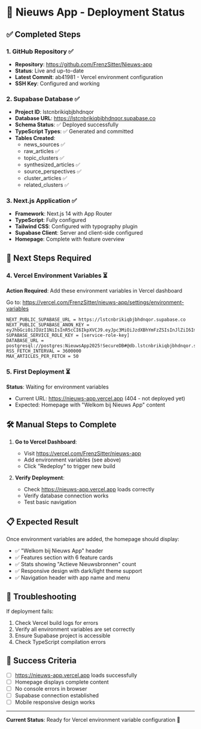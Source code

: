 # 🚀 Nieuws App - Deployment Status

## ✅ Completed Steps

### 1. GitHub Repository ✅
- **Repository**: https://github.com/FrenzSitter/Nieuws-app
- **Status**: Live and up-to-date
- **Latest Commit**: ab41981 - Vercel environment configuration
- **SSH Key**: Configured and working

### 2. Supabase Database ✅
- **Project ID**: lstcnbrikiqbjbhdnqor
- **Database URL**: https://lstcnbrikiqbjbhdnqor.supabase.co
- **Schema Status**: ✅ Deployed successfully
- **TypeScript Types**: ✅ Generated and committed
- **Tables Created**: 
  - news_sources ✅
  - raw_articles ✅
  - topic_clusters ✅
  - synthesized_articles ✅
  - source_perspectives ✅
  - cluster_articles ✅
  - related_clusters ✅

### 3. Next.js Application ✅
- **Framework**: Next.js 14 with App Router
- **TypeScript**: Fully configured
- **Tailwind CSS**: Configured with typography plugin
- **Supabase Client**: Server and client-side configured
- **Homepage**: Complete with feature overview

## 🔄 Next Steps Required

### 4. Vercel Environment Variables ⏳
**Action Required**: Add these environment variables in Vercel dashboard

Go to: https://vercel.com/FrenzSitter/nieuws-app/settings/environment-variables

```
NEXT_PUBLIC_SUPABASE_URL = https://lstcnbrikiqbjbhdnqor.supabase.co
NEXT_PUBLIC_SUPABASE_ANON_KEY = eyJhbGciOiJIUzI1NiIsInR5cCI6IkpXVCJ9.eyJpc3MiOiJzdXBhYmFzZSIsInJlZiI6Imxzdg...
SUPABASE_SERVICE_ROLE_KEY = [service-role-key]
DATABASE_URL = postgresql://postgres:NieuwsApp2025!SecureDB#@db.lstcnbrikiqbjbhdnqor.supabase.co:5432/postgres
RSS_FETCH_INTERVAL = 3600000
MAX_ARTICLES_PER_FETCH = 50
```

### 5. First Deployment ⏳
**Status**: Waiting for environment variables
- Current URL: https://nieuws-app.vercel.app (404 - not deployed yet)
- Expected: Homepage with "Welkom bij Nieuws App" content

## 🛠️ Manual Steps to Complete

1. **Go to Vercel Dashboard**:
   - Visit https://vercel.com/FrenzSitter/nieuws-app
   - Add environment variables (see above)
   - Click "Redeploy" to trigger new build

2. **Verify Deployment**:
   - Check https://nieuws-app.vercel.app loads correctly
   - Verify database connection works
   - Test basic navigation

## 📋 Expected Result

Once environment variables are added, the homepage should display:

- ✅ "Welkom bij Nieuws App" header
- ✅ Features section with 6 feature cards
- ✅ Stats showing "Actieve Nieuwsbronnen" count
- ✅ Responsive design with dark/light theme support
- ✅ Navigation header with app name and menu

## 🐛 Troubleshooting

If deployment fails:
1. Check Vercel build logs for errors
2. Verify all environment variables are set correctly
3. Ensure Supabase project is accessible
4. Check TypeScript compilation errors

## 🎯 Success Criteria

- [ ] https://nieuws-app.vercel.app loads successfully
- [ ] Homepage displays complete content
- [ ] No console errors in browser
- [ ] Supabase connection established
- [ ] Mobile responsive design works

---

**Current Status**: Ready for Vercel environment variable configuration 🔧